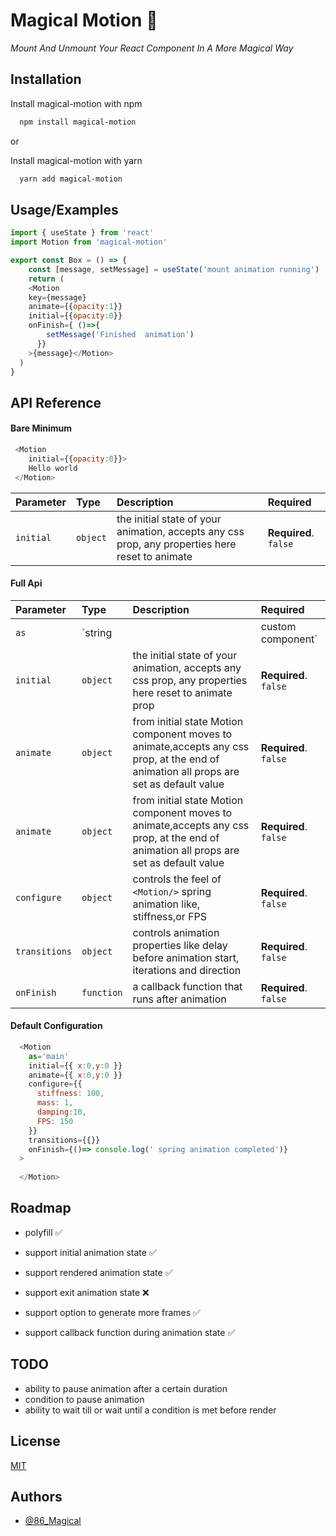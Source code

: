 
# Magical Motion 👟

*Mount And Unmount Your React Component In A More Magical Way*


## Installation

Install magical-motion with npm 

```bash
  npm install magical-motion
```
or

Install magical-motion with yarn 

```bash
  yarn add magical-motion
```
    
## Usage/Examples

```javascript
import { useState } from 'react'
import Motion from 'magical-motion'

export const Box = () => {
    const [message, setMessage] = useState('mount animation running')
    return (
    <Motion
    key={message}
    animate={{opacity:1}}
    initial={{opacity:0}}
    onFinish={ ()=>{
        setMessage('Finished  animation')
      }}
    >{message}</Motion>
  )
}
```


## API Reference

#### Bare Minimum

```javascript
 <Motion 
    initial={{opacity:0}}>
    Hello world
 </Motion>
```

| Parameter | Type     | Description                | Required               |
| :-------- | :------- | :------------------------- |:------------------------- |
| `initial` | `object` | the initial state of your animation, accepts any css prop, any properties here reset to animate | **Required**. `false`     |

#### Full Api

| Parameter   | Type     | Description                | Required               |
| :--------   | :------- | :------------------------- |:------------------------- |
| `as`   | `string || custom component` | allows to render `<Motion/>` component as any html element or a custom react element                                  |  **Required**. `false`    |
| `initial`   | `object` | the initial state of your animation, accepts any css prop, any properties here reset to animate prop                                  |  **Required**. `false`    |
| `animate`   | `object` | from initial state Motion component moves to animate,accepts any css prop, at the end of animation all props are set as default value | **Required**. `false`     |
| `animate`   | `object` | from initial state Motion component moves to animate,accepts any css prop, at the end of animation all props are set as default value | **Required**. `false`     |
| `configure` | `object` | controls the feel of `<Motion/>` spring animation like, stiffness,or FPS                                                              | **Required**. `false`     |
| `transitions` | `object` | controls animation properties like delay before animation start, iterations and direction                                           | **Required**. `false`     |
| `onFinish` | `function` | a callback function that runs after animation                                           | **Required**. `false`     |

#### Default Configuration

```javascript
  <Motion
    as='main'
    initial={{ x:0,y:0 }}
    animate={{ x:0,y:0 }}
    configure={{
      stiffness: 100,
      mass: 1,
      damping:10,
      FPS: 150
    }}
    transitions={{}}
    onFinish={()=> console.log(' spring animation completed')}
  >
    
  </Motion>
```


## Roadmap

- polyfill ✅

- support initial animation state ✅
- support rendered animation state ✅
- support exit animation state ❌
- support option to generate more frames ✅
- support callback function during animation state ✅


## TODO

- ability to pause animation after a certain duration
- condition to pause animation
- ability to wait till or wait until a condition is met before render
## License

[MIT](https://choosealicense.com/licenses/mit/)


## Authors

- [@86_Magical](https://www.github.com/86Magical)

